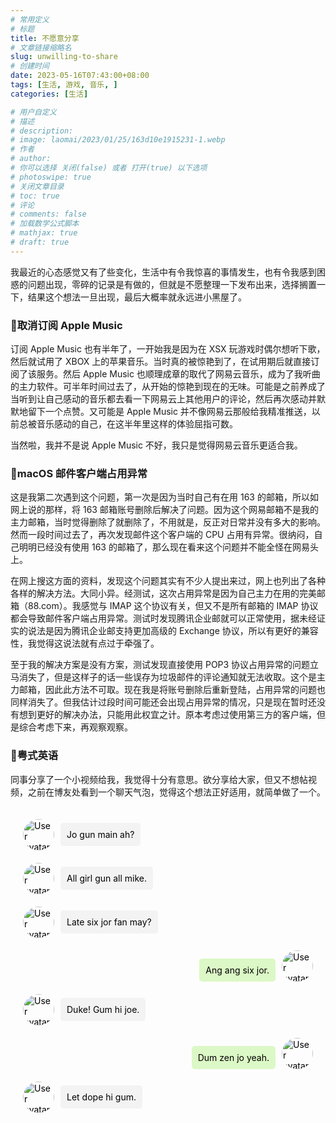 ```yaml
---
# 常用定义
# 标题
title: 不愿意分享
# 文章链接缩略名
slug: unwilling-to-share
# 创建时间
date: 2023-05-16T07:43:00+08:00
tags: [生活, 游戏, 音乐, ]
categories: [生活]

# 用户自定义
# 描述
# description: 
# image: laomai/2023/01/25/163d10e1915231-1.webp
# 作者
# author: 
# 你可以选择 关闭(false) 或者 打开(true) 以下选项
# photoswipe: true
# 关闭文章目录
# toc: true
# 评论
# comments: false
# 加载数学公式脚本
# mathjax: true
# draft: true
---
```


我最近的心态感觉又有了些变化，生活中有令我惊喜的事情发生，也有令我感到困惑的问题出现，零碎的记录是有做的，但就是不愿整理一下发布出来，选择搁置一下，结果这个想法一旦出现，最后大概率就永远进小黑屋了。

### 🎵取消订阅 Apple Music

订阅 Apple Music 也有半年了，一开始我是因为在 XSX 玩游戏时偶尔想听下歌，然后就试用了 XBOX 上的苹果音乐。当时真的被惊艳到了，在试用期后就直接订阅了该服务。然后 Apple Music 也顺理成章的取代了网易云音乐，成为了我听曲的主力软件。可半年时间过去了，从开始的惊艳到现在的无味。可能是之前养成了当听到让自己感动的音乐都去看一下网易云上其他用户的评论，然后再次感动并默默地留下一个点赞。又可能是 Apple Music 并不像网易云那般给我精准推送，以前总被音乐感动的自己，在这半年里这样的体验屈指可数。

当然啦，我并不是说 Apple Music 不好，我只是觉得网易云音乐更适合我。

### 💌macOS 邮件客户端占用异常

这是我第二次遇到这个问题，第一次是因为当时自己有在用 163 的邮箱，所以如网上说的那样，将 163 邮箱账号删除后解决了问题。因为这个网易邮箱不是我的主力邮箱，当时觉得删除了就删除了，不用就是，反正对日常并没有多大的影响。然而一段时间过去了，再次发现邮件这个客户端的 CPU 占用有异常。很纳闷，自己明明已经没有使用 163 的邮箱了，那么现在看来这个问题并不能全怪在网易头上。

在网上搜这方面的资料，发现这个问题其实有不少人提出来过，网上也列出了各种各样的解决方法。大同小异。经测试，这次占用异常是因为自己主力在用的完美邮箱（88.com）。我感觉与 IMAP 这个协议有关，但又不是所有邮箱的 IMAP 协议都会导致邮件客户端占用异常。测试时发现腾讯企业邮就可以正常使用，据未经证实的说法是因为腾讯企业邮支持更加高级的 Exchange 协议，所以有更好的兼容性，我觉得这说法就有点过于牵强了。

至于我的解决方案是没有方案，测试发现直接使用 POP3 协议占用异常的问题立马消失了，但是这样子的话一些误存为垃圾邮件的评论通知就无法收取。这个是主力邮箱，因此此方法不可取。现在我是将账号删除后重新登陆，占用异常的问题也同样消失了。但我估计过段时间可能还会出现占用异常的情况，只是现在暂时还没有想到更好的解决办法，只能用此权宜之计。原本考虑过使用第三方的客户端，但是综合考虑下来，再观察观察。

### 💬粤式英语

同事分享了一个小视频给我，我觉得十分有意思。欲分享给大家，但又不想帖视频，之前在博友处看到一个聊天气泡，觉得这个想法正好适用，就简单做了一个。

<style>
.chat-container {
        display: flex;
        flex-direction: column;
        padding: 20px;
        max-width: 600px;
        margin: 0 auto; 
        color: black;
    }
    .message-row {
        display: flex;
        align-items: center;
        margin-bottom: 20px;
    }
    .message-row img {
        height: 50px;
        width: 50px;
        border-radius: 50%;
        margin-right: 10px;
    }
    .message-row.sent {
        align-items: flex-end;
        flex-direction: row-reverse;
    }
    .message-row.sent img {
        margin-right: 0px;
        margin-left: 10px;
    }
    .message-bubble {
        background-color: #e6e6e6 ;
        padding: 10px;
        border-radius: 5px;
    }
    .message-bubble p {
        margin: 0;
    }
    .message-bubble.sent {
        background-color: #dcf8c6 ;
    }
    .message-bubble.received {
        background-color: #f3f3f3 ;
    }
</style>
<div class="chat-container">
    <div class="message-row">
        <img src="https://sdn.qylao.com/laomai/i/202307301400150.webp" alt="User avatar" />
        <div class="message-bubble received">
            <p>Jo gun main ah?</p>
        </div>
    </div>
    <div class="message-row">
        <img src="https://sdn.qylao.com/laomai/i/202307301400150.webp" alt="User avatar" />
        <div class="message-bubble received">
            <p>All girl gun all mike.</p>
        </div>
    </div>
    <div class="message-row">
        <img src="https://sdn.qylao.com/laomai/i/202307301400150.webp" alt="User avatar" />
        <div class="message-bubble received">
            <p>Late six jor fan may?</p>
        </div>
    </div>
    <div class="message-row sent">
        <img src="https://sdn.qylao.com/laomai/i/202307301359903.webp" alt="User avatar" />
        <div class="message-bubble sent">
            <p>Ang ang six jor.</p>
        </div>
    </div>
    <div class="message-row">
        <img src="https://sdn.qylao.com/laomai/i/202307301400150.webp" alt="User avatar" />
        <div class="message-bubble received">
            <p>Duke! Gum hi joe.</p>
        </div>
    </div>
    <div class="message-row sent">
        <img src="https://sdn.qylao.com/laomai/i/202307301359903.webp" alt="User avatar" />
        <div class="message-bubble sent">
            <p>Dum zen jo yeah.</p>
        </div>
    </div>
    <div class="message-row">
        <img src="https://sdn.qylao.com/laomai/i/202307301400150.webp" alt="User avatar" />
        <div class="message-bubble received">
            <p>Let dope hi gum.</p>
        </div>
    </div>
</div>